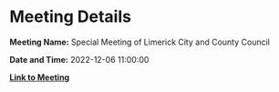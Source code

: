 # Meeting Details

**Meeting Name:** Special Meeting of Limerick City and County Council

**Date and Time:** 2022-12-06 11:00:00

**[Link to Meeting](https://www.limerick.ie/council/whats-on/special-meeting-limerick-city-and-county-council-61)**
